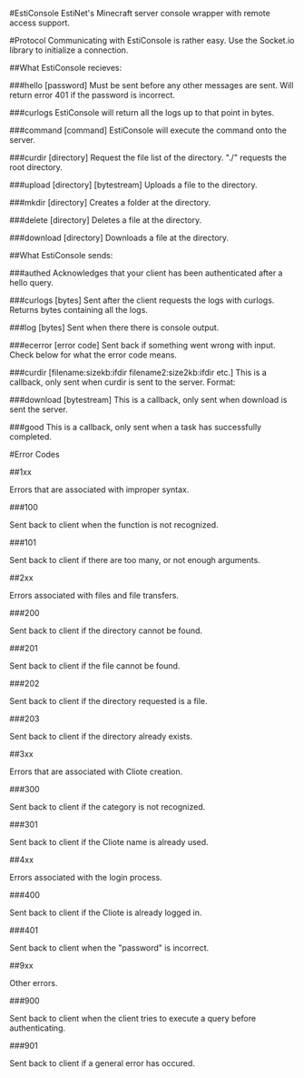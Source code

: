 #EstiConsole
EstiNet's Minecraft server console wrapper with remote access support.

#Protocol
Communicating with EstiConsole is rather easy. Use the Socket.io library to initialize a connection.

##What EstiConsole recieves:

###hello [password]
Must be sent before any other messages are sent. Will return error 401 if the password is incorrect.

###curlogs
EstiConsole will return all the logs up to that point in bytes.

###command [command]
EstiConsole will execute the command onto the server.

###curdir [directory]
Request the file list of the directory. "./" requests the root directory.

###upload [directory] [bytestream]
Uploads a file to the directory.

###mkdir [directory]
Creates a folder at the directory.

###delete [directory]
Deletes a file at the directory.

###download [directory]
Downloads a file at the directory.

##What EstiConsole sends:

###authed
Acknowledges that your client has been authenticated after a hello query.

###curlogs [bytes]
Sent after the client requests the logs with curlogs. Returns bytes containing all the logs.

###log [bytes]
Sent when there there is console output.

###ecerror [error code]
Sent back if something went wrong with input. Check below for what the error code means.

###curdir [filename:sizekb:ifdir filename2:size2kb:ifdir etc.]
This is a callback, only sent when curdir is sent to the server. Format: 

###download [bytestream]
This is a callback, only sent when download is sent the server.

###good
This is a callback, only sent when a task has successfully completed.

#Error Codes

##1xx

Errors that are associated with improper syntax.

###100

Sent back to client when the function is not recognized.

###101

Sent back to client if there are too many, or not enough arguments.

##2xx

Errors associated with files and file transfers.

###200

Sent back to client if the directory cannot be found.

###201

Sent back to client if the file cannot be found.

###202

Sent back to client if the directory requested is a file.

###203

Sent back to client if the directory already exists.

##3xx

Errors that are associated with Cliote creation.

###300

Sent back to client if the category is not recognized.

###301

Sent back to client if the Cliote name is already used.

##4xx

Errors associated with the login process.

###400

Sent back to client if the Cliote is already logged in.

###401

Sent back to client when the "password" is incorrect.

##9xx

Other errors.

###900

Sent back to client when the client tries to execute a query before authenticating.

###901

Sent back to client if a general error has occured.